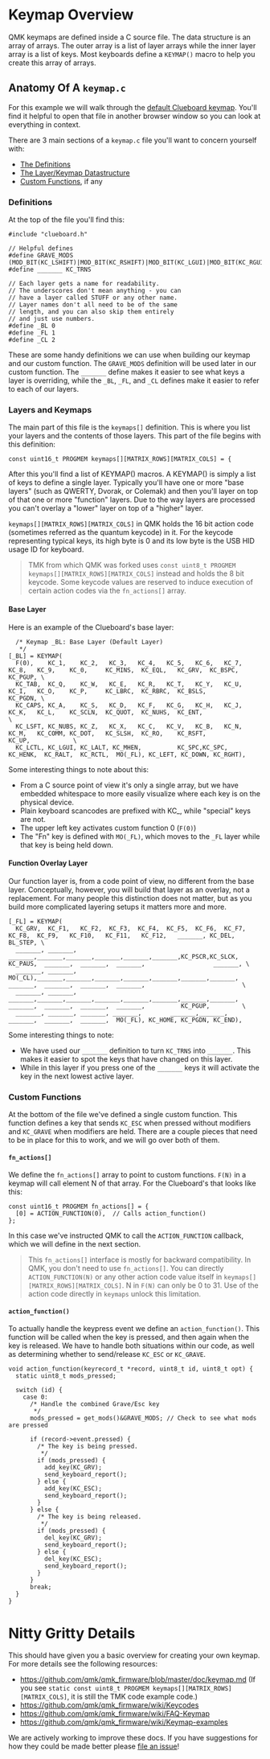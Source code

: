 # Keymap Overview

QMK keymaps are defined inside a C source file. The data structure is an array of arrays. The outer array is a list of layer arrays while the inner layer array is a list of keys. Most keyboards define a `KEYMAP()` macro to help you create this array of arrays.

## Anatomy Of A `keymap.c`

For this example we will walk through the [default Clueboard keymap](https://github.com/qmk/qmk_firmware/blob/master/keyboards/clueboard/keymaps/default/keymap.c). You'll find it helpful to open that file in another browser window so you can look at everything in context.

There are 3 main sections of a `keymap.c` file you'll want to concern yourself with:

* [The Definitions](#definitions)
* [The Layer/Keymap Datastructure](#layers-and-keymaps)
* [Custom Functions](#custom-functions), if any

### Definitions

At the top of the file you'll find this:

    #include "clueboard.h"

    // Helpful defines
    #define GRAVE_MODS  (MOD_BIT(KC_LSHIFT)|MOD_BIT(KC_RSHIFT)|MOD_BIT(KC_LGUI)|MOD_BIT(KC_RGUI)|MOD_BIT(KC_LALT)|MOD_BIT(KC_RALT))
    #define _______ KC_TRNS

    // Each layer gets a name for readability.
    // The underscores don't mean anything - you can
    // have a layer called STUFF or any other name.
    // Layer names don't all need to be of the same 
    // length, and you can also skip them entirely
    // and just use numbers.
    #define _BL 0
    #define _FL 1
    #define _CL 2

These are some handy definitions we can use when building our keymap and our custom function. The `GRAVE_MODS` definition will be used later in our custom function. The `_______` define makes it easier to see what keys a layer is overriding, while the `_BL`, `_FL`, and `_CL` defines make it easier to refer to each of our layers.

### Layers and Keymaps

The main part of this file is the `keymaps[]` definition. This is where you list your layers and the contents of those layers. This part of the file begins with this definition:

    const uint16_t PROGMEM keymaps[][MATRIX_ROWS][MATRIX_COLS] = {

After this you'll find a list of KEYMAP() macros. A KEYMAP() is simply a list of keys to define a single layer. Typically you'll have one or more "base layers" (such as QWERTY, Dvorak, or Colemak) and then you'll layer on top of that one or more "function" layers. Due to the way layers are processed you can't overlay a "lower" layer on top of a "higher" layer. 

`keymaps[][MATRIX_ROWS][MATRIX_COLS]` in QMK holds the 16 bit action code (sometimes referred as the quantum keycode) in it.  For the keycode representing typical keys, its high byte is 0 and its low byte is the USB HID usage ID for keyboard. 

> TMK from which QMK was forked uses `const uint8_t PROGMEM keymaps[][MATRIX_ROWS][MATRIX_COLS]` instead and holds the 8 bit keycode.  Some keycode values are reserved to induce execution of certain action codes via the `fn_actions[]` array.

#### Base Layer

Here is an example of the Clueboard's base layer:

      /* Keymap _BL: Base Layer (Default Layer)
       */
    [_BL] = KEYMAP(
      F(0),    KC_1,    KC_2,   KC_3,   KC_4,   KC_5,   KC_6,   KC_7,   KC_8,   KC_9,    KC_0,     KC_MINS,  KC_EQL,   KC_GRV,  KC_BSPC,          KC_PGUP, \
      KC_TAB,  KC_Q,    KC_W,   KC_E,   KC_R,   KC_T,   KC_Y,   KC_U,   KC_I,   KC_O,    KC_P,     KC_LBRC,  KC_RBRC,  KC_BSLS,                   KC_PGDN, \
      KC_CAPS, KC_A,    KC_S,   KC_D,   KC_F,   KC_G,   KC_H,   KC_J,   KC_K,   KC_L,    KC_SCLN,  KC_QUOT,  KC_NUHS,  KC_ENT,                             \
      KC_LSFT, KC_NUBS, KC_Z,   KC_X,   KC_C,   KC_V,   KC_B,   KC_N,   KC_M,   KC_COMM, KC_DOT,   KC_SLSH,  KC_RO,    KC_RSFT,          KC_UP,            \
      KC_LCTL, KC_LGUI, KC_LALT, KC_MHEN,          KC_SPC,KC_SPC,                        KC_HENK,  KC_RALT,  KC_RCTL,  MO(_FL), KC_LEFT, KC_DOWN, KC_RGHT),

Some interesting things to note about this:

* From a C source point of view it's only a single array, but we have embedded whitespace to more easily visualize where each key is on the physical device.
* Plain keyboard scancodes are prefixed with KC_, while "special" keys are not.
* The upper left key activates custom function 0 (`F(0)`)
* The "Fn" key is defined with `MO(_FL)`, which moves to the `_FL` layer while that key is being held down.

#### Function Overlay Layer

Our function layer is, from a code point of view, no different from the base layer. Conceptually, however, you will build that layer as an overlay, not a replacement. For many people this distinction does not matter, but as you build more complicated layering setups it matters more and more.

    [_FL] = KEYMAP(
      KC_GRV,  KC_F1,   KC_F2,  KC_F3,  KC_F4,  KC_F5,  KC_F6,  KC_F7,  KC_F8,  KC_F9,   KC_F10,   KC_F11,   KC_F12,   _______, KC_DEL,           BL_STEP, \
      _______, _______, _______,_______,_______,_______,_______,_______,KC_PSCR,KC_SLCK, KC_PAUS,  _______,  _______,  _______,                   _______, \
      _______, _______, MO(_CL),_______,_______,_______,_______,_______,_______,_______, _______,  _______,  _______,  _______,                           \
      _______, _______, _______,_______,_______,_______,_______,_______,_______,_______, _______,  _______,  _______,  _______,          KC_PGUP,         \
      _______, _______, _______, _______,        _______,_______,                        _______,  _______,  _______,  MO(_FL), KC_HOME, KC_PGDN, KC_END),

Some interesting things to note:

* We have used our `_______` definition to turn `KC_TRNS` into `_______`. This makes it easier to spot the keys that have changed on this layer.
* While in this layer if you press one of the `_______` keys it will activate the key in the next lowest active layer. 

### Custom Functions

At the bottom of the file we've defined a single custom function. This function defines a key that sends `KC_ESC` when pressed without modifiers and `KC_GRAVE` when modifiers are held. There are a couple pieces that need to be in place for this to work, and we will go over both of them. 

#### `fn_actions[]`

We define the `fn_actions[]` array to point to custom functions. `F(N)` in a keymap will call element N of that array. For the Clueboard's that looks like this:

    const uint16_t PROGMEM fn_actions[] = {
      [0] = ACTION_FUNCTION(0),  // Calls action_function()
    };

In this case we've instructed QMK to call the `ACTION_FUNCTION` callback, which we will define in the next section.

> This `fn_actions[]` interface is mostly for backward compatibility.  In QMK, you don't need to use `fn_actions[]`.  You can directly `ACTION_FUNCTION(N)` or any other action code value itself in `keymaps[][MATRIX_ROWS][MATRIX_COLS]`.  N in `F(N)` can only be 0 to 31.  Use of the action code directly in `keymaps` unlock this limitation.

#### `action_function()`

To actually handle the keypress event we define an `action_function()`. This function will be called when the key is pressed, and then again when the key is released. We have to handle both situations within our code, as well as determining whether to send/release `KC_ESC` or `KC_GRAVE`.

    void action_function(keyrecord_t *record, uint8_t id, uint8_t opt) {
      static uint8_t mods_pressed;

      switch (id) {
        case 0:
          /* Handle the combined Grave/Esc key
           */
          mods_pressed = get_mods()&GRAVE_MODS; // Check to see what mods are pressed

          if (record->event.pressed) {
            /* The key is being pressed.
             */
            if (mods_pressed) {
              add_key(KC_GRV);
              send_keyboard_report();
            } else {
              add_key(KC_ESC);
              send_keyboard_report();
            }
          } else {
            /* The key is being released.
             */
            if (mods_pressed) {
              del_key(KC_GRV);
              send_keyboard_report();
            } else {
              del_key(KC_ESC);
              send_keyboard_report();
            }
          }
          break;
      }
    }

# Nitty Gritty Details

This should have given you a basic overview for creating your own keymap. For more details see the following resources:

* https://github.com/qmk/qmk_firmware/blob/master/doc/keymap.md (If you see `static const uint8_t PROGMEM keymaps[][MATRIX_ROWS][MATRIX_COLS]`, it is still the TMK code example code.)
* https://github.com/qmk/qmk_firmware/wiki/Keycodes
* https://github.com/qmk/qmk_firmware/wiki/FAQ-Keymap
* https://github.com/qmk/qmk_firmware/wiki/Keymap-examples

We are actively working to improve these docs. If you have suggestions for how they could be made better please [file an issue](https://github.com/qmk/qmk_firmware/issues/new)!